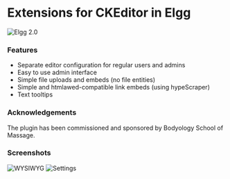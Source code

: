 Extensions for CKEditor in Elgg
===============================
![Elgg 2.0](https://img.shields.io/badge/Elgg-2.0.x-orange.svg?style=flat-square)

### Features

* Separate editor configuration for regular users and admins
* Easy to use admin interface
* Simple file uploads and embeds (no file entities)
* Simple and htmlawed-compatible link embeds (using hypeScraper)
* Text tooltips

### Acknowledgements

The plugin has been commissioned and sponsored by Bodyology School of Massage.


### Screenshots

![WYSIWYG](https://raw.github.com/hypeJunction/ckeditor_addons/master/screenshots/ckeditor.png "WYSIWYG")
![Settings](https://raw.github.com/hypeJunction/ckeditor_addons/master/screenshots/config.png "Plugin settings")